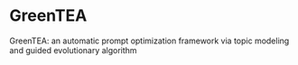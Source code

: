 # GreenTEA
GreenTEA: an automatic prompt optimization framework via topic modeling and guided evolutionary algorithm
